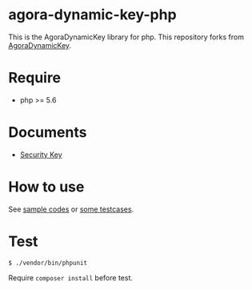 # agora-dynamic-key-php

This is the AgoraDynamicKey library for php.
This repository forks from [AgoraDynamicKey](https://github.com/AgoraIO/AgoraDynamicKey).

# Require

- php >= 5.6

# Documents

- [Security Key](https://docs.agora.io/en/2.2/product/Video/Agora%20Basics/key_web)

# How to use

See [sample codes](./sample) or [some testcases](./test).

# Test

```
$ ./vendor/bin/phpunit
```

Require `composer install` before test.


